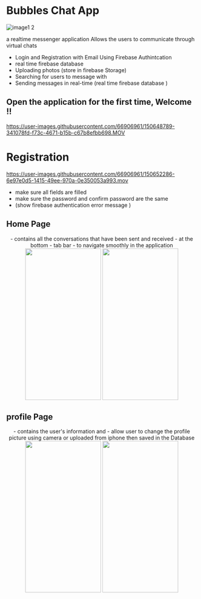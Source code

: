 
# **Bubbles Chat App** 



![image1 2](https://user-images.githubusercontent.com/66906961/150651966-6b096ab6-69d4-4ecd-91cc-978bbb89645a.jpeg)





a realtime messenger application Allows the users to communicate through virtual chats


- Login and Registration with Email Using Firebase Authintcation 
- real time firebase database 
-  Uploading photos (store in firebase Storage)
- Searching for users to message with 
- Sending messages in real-time (real time firebase database )





## Open the application for the first time,  Welcome !!

https://user-images.githubusercontent.com/66906961/150648789-341078fd-f73c-4671-b15b-c67b8efbb698.MOV





# Registration

https://user-images.githubusercontent.com/66906961/150652286-6e97e0d5-1415-49ee-970a-0e350053a993.mov


- make sure all fields are filled 
- make sure the password and confirm password are the same 
- (show firebase authentication error message ) 




## Home Page 






<p align="center">
- contains all the conversations that have been sent and received
- at the bottom - tab bar - to navigate smoothly in the application
<img src="https://user-images.githubusercontent.com/66906961/150653959-a70cead0-b102-4dda-920d-7b2b5434d21e.PNG" width="200" height="400">
  <img src="https://user-images.githubusercontent.com/66906961/150654116-ca32a9c6-fda9-4a4f-a34f-8f53dbd7a7e8.PNG" width="200" height="400">
</p>



## profile Page 


<p align="center">
- contains the user's information and 
-  allow user to change the profile picture using camera or uploaded from iphone then saved in the Database
<img src="https://user-images.githubusercontent.com/66906961/150654340-dc1366b7-039d-4600-bf55-c182e4dd9664.PNG" width="200" height="400">
  <img src="https://user-images.githubusercontent.com/66906961/150654344-4def47f2-1168-49bc-93ba-db648d390552.PNG" width="200" height="400">
</p>


